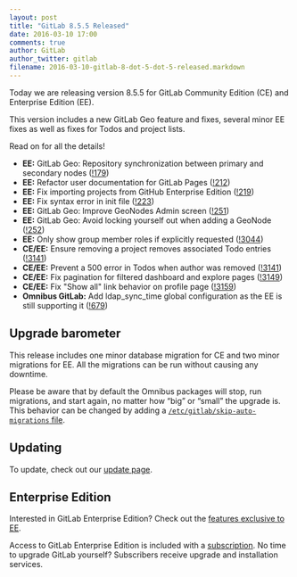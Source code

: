 ```yaml
---
layout: post
title: "GitLab 8.5.5 Released"
date: 2016-03-10 17:00
comments: true
author: GitLab
author_twitter: gitlab
filename: 2016-03-10-gitlab-8-dot-5-dot-5-released.markdown
---
```


Today we are releasing version 8.5.5 for GitLab Community Edition (CE) and
Enterprise Edition (EE).

This version includes a new GitLab Geo feature and fixes, several minor EE fixes
as well as fixes for Todos and project lists.

Read on for all the details!

<!-- more -->

- **EE:** GitLab Geo: Repository synchronization between primary and secondary nodes ([!179])
- **EE:** Refactor user documentation for GitLab Pages ([!212])
- **EE:** Fix importing projects from GitHub Enterprise Edition ([!219])
- **EE:** Fix syntax error in init file ([!223])
- **EE:** GitLab Geo: Improve GeoNodes Admin screen ([!251])
- **EE:** GitLab Geo: Avoid locking yourself out when adding a GeoNode ([!252])
- **EE:** Only show group member roles if explicitly requested ([!3044])
- **CE/EE:** Ensure removing a project removes associated Todo entries ([!3141])
- **CE/EE:** Prevent a 500 error in Todos when author was removed ([!3141])
- **CE/EE:** Fix pagination for filtered dashboard and explore pages ([!3149])
- **CE/EE:** Fix "Show all" link behavior on profile page ([!3159])
- **Omnibus GitLab:** Add ldap_sync_time global configuration as the EE is still supporting it ([!679])

[!179]: https://gitlab.com/gitlab-org/gitlab-ee/merge_requests/179
[!212]: https://gitlab.com/gitlab-org/gitlab-ee/merge_requests/212
[!219]: https://gitlab.com/gitlab-org/gitlab-ee/merge_requests/219
[!223]: https://gitlab.com/gitlab-org/gitlab-ee/merge_requests/223
[!251]: https://gitlab.com/gitlab-org/gitlab-ee/merge_requests/251
[!252]: https://gitlab.com/gitlab-org/gitlab-ee/merge_requests/252
[!3044]: https://gitlab.com/gitlab-org/gitlab-ce/merge_requests/3044
[!3141]: https://gitlab.com/gitlab-org/gitlab-ce/merge_requests/3141
[!3149]: https://gitlab.com/gitlab-org/gitlab-ce/merge_requests/3149
[!3159]: https://gitlab.com/gitlab-org/gitlab-ce/merge_requests/3159
[!679]: https://gitlab.com/gitlab-org/omnibus-gitlab/merge_requests/679

## Upgrade barometer

This release includes one minor database migration for CE and two minor
migrations for EE. All the migrations can be run without causing any downtime.

Please be aware that by default the Omnibus packages will stop, run migrations,
and start again, no matter how “big” or “small” the upgrade is. This behavior
can be changed by adding a [`/etc/gitlab/skip-auto-migrations`
file](http://doc.gitlab.com/omnibus/update/README.html).

## Updating

To update, check out our [update page](https://about.gitlab.com/update).

## Enterprise Edition

Interested in GitLab Enterprise Edition? Check out the [features exclusive to
EE](https://about.gitlab.com/features/#enterprise).

Access to GitLab Enterprise Edition is included with a [subscription](https://about.gitlab.com/pricing/).
No time to upgrade GitLab yourself? Subscribers receive upgrade and installation
services.
